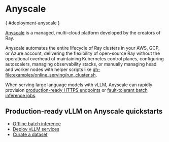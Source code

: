 # Anyscale

[](){ #deployment-anyscale }

[Anyscale](https://www.anyscale.com) is a managed, multi-cloud platform developed by the creators of Ray.

Anyscale automates the entire lifecycle of Ray clusters in your AWS, GCP, or Azure account, delivering the flexibility of open-source Ray
without the operational overhead of maintaining Kubernetes control planes, configuring autoscalers, managing observability stacks, or manually managing head and worker nodes with helper scripts like <gh-file:examples/online_serving/run_cluster.sh>.

When serving large language models with vLLM, Anyscale can rapidly provision [production-ready HTTPS endpoints](https://docs.anyscale.com/examples/deploy-ray-serve-llms) or [fault-tolerant batch inference jobs](https://docs.anyscale.com/examples/ray-data-llm).

## Production-ready vLLM on Anyscale quickstarts

- [Offline batch inference](https://console.anyscale.com/template-preview/llm_batch_inference?utm_source=vllm_docs)
- [Deploy vLLM services](https://console.anyscale.com/template-preview/llm_serving?utm_source=vllm_docs)
- [Curate a dataset](https://console.anyscale.com/template-preview/audio-dataset-curation-llm-judge?utm_source=vllm_docs)

